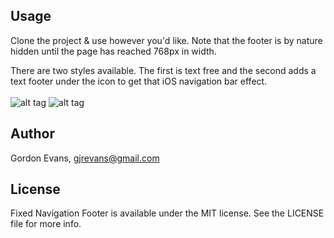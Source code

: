 ## Usage
Clone the project & use however you'd like. Note that the footer is by nature hidden until the page has reached 768px in width.

There are two styles available. The first is text free and the second adds a text footer under the icon to get that iOS navigation bar effect.
<br /><br />
![alt tag](https://s3.amazonaws.com/gordons-images/fixed-footer-no-text.png)
![alt tag](https://s3.amazonaws.com/gordons-images/fixed-footer-with-text.png)


## Author
Gordon Evans, gjrevans@gmail.com

## License
Fixed Navigation Footer is available under the MIT license. See the LICENSE file for more info.
